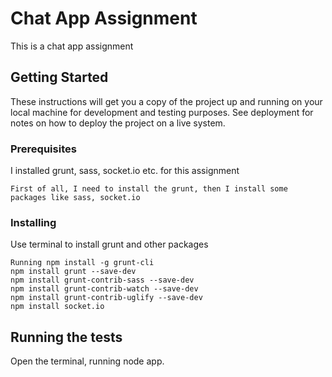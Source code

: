 # Chat App Assignment

This is a chat app assignment

## Getting Started

These instructions will get you a copy of the project up and running on your local machine for development and testing purposes. See deployment for notes on how to deploy the project on a live system.

### Prerequisites

I installed grunt, sass, socket.io etc. for this assignment

```
First of all, I need to install the grunt, then I install some packages like sass, socket.io
```

### Installing

Use terminal to install grunt and other packages

```
Running npm install -g grunt-cli
npm install grunt --save-dev
npm install grunt-contrib-sass --save-dev
npm install grunt-contrib-watch --save-dev
npm install grunt-contrib-uglify --save-dev
npm install socket.io
```

## Running the tests

Open the terminal, running node app.
